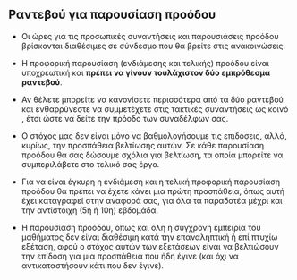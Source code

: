 ## Ραντεβού για παρουσίαση προόδου

* Οι ώρες για τις προσωπικές συναντήσεις και παρουσιάσεις προόδου βρίσκονται διαθέσιμες σε σύνδεσμο που θα βρείτε στις ανακοινώσεις.

* Η προφορική παρουσίαση (ενδιάμεσης και τελικής) προόδου είναι υποχρεωτική και **πρέπει να γίνουν τουλάχιστον δύο εμπρόθεσμα ραντεβού**. 

* Αν θέλετε μπορείτε να κανονίσετε περισσότερα από τα δύο ραντεβού και ενθαρρύνεστε να συμμετέχετε στις τακτικές συναντήσεις ως κοινό , έτσι ώστε να δείτε την πρόοδο των συναδέλφων σας. 

* Ο στόχος μας δεν είναι μόνο να βαθμολογήσουμε τις επιδόσεις, αλλά, κυρίως, την προσπάθεια βελτίωσης αυτών. Σε κάθε παρουσίαση προόδου θα σας δώσουμε σχόλια για βελτίωση, τα οποία μπορείτε να συμπεριλάβετε στο τελικό σας έργο.

* Για να είναι έγκυρη η ενδιάμεση και η τελική προφορική παρουσίαση προόδου θα πρέπει να έχετε κάνει μια πρώτη προσπάθεια, όπως αυτή έχει καταγραφεί στην αναφορά σας,  για όλα τα παραδοτέα μέχρι και την αντίστοιχη (5η ή 10η) εβδομάδα.

* Η παρουσίαση προόδου, όπως και όλη η σύγχρονη εμπειρία του μαθήματος δεν είναι διαθέσιμη κατά την επαναληπτική ή επί πτυχίω εξέταση, αφού ο στόχος αυτών των εξετάσεων είναι να βελτιώσουν την επίδοση για μια προσπάθεια που ήδη έγινε (και όχι να αντικαταστήσουν κάτι που δεν έγινε).


